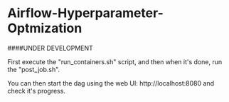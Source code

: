 # Airflow-Hyperparameter-Optmization

####UNDER DEVELOPMENT

First execute the "run_containers.sh" script, and then when it's done, run the "post_job.sh". 

You can then start the dag using the web UI: http://localhost:8080 and check it's progress.